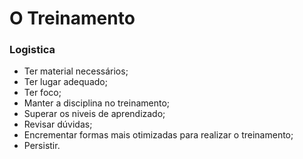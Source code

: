 # O Treinamento

### Logistica

 - Ter material necessários;
 - Ter lugar adequado;
 - Ter foco;
 - Manter a disciplina no treinamento;
 - Superar os niveis de aprendizado;
 - Revisar dúvidas;
 - Encrementar formas mais otimizadas para realizar o treinamento;
 - Persistir.
